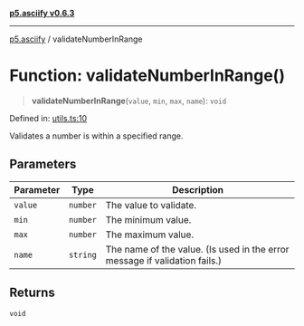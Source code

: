 [**p5.asciify v0.6.3**](../README.md)

***

[p5.asciify](../globals.md) / validateNumberInRange

# Function: validateNumberInRange()

> **validateNumberInRange**(`value`, `min`, `max`, `name`): `void`

Defined in: [utils.ts:10](https://github.com/humanbydefinition/p5-asciify/blob/529a159e489b63e659b0059fde6d4e5ace5c2f9e/src/lib/utils.ts#L10)

Validates a number is within a specified range.

## Parameters

| Parameter | Type | Description |
| ------ | ------ | ------ |
| `value` | `number` | The value to validate. |
| `min` | `number` | The minimum value. |
| `max` | `number` | The maximum value. |
| `name` | `string` | The name of the value. (Is used in the error message if validation fails.) |

## Returns

`void`
